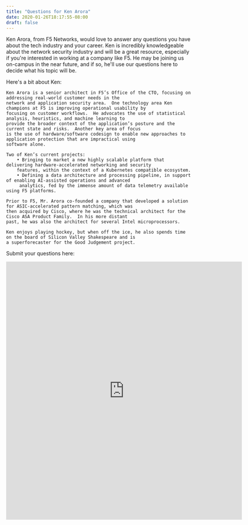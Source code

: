 ```yaml
---
title: "Questions for Ken Arora"
date: 2020-01-26T18:17:55-08:00
draft: false
---
```


Ken Arora, from F5 Networks, would love to answer any questions you have about the tech industry and your career.  Ken is
incredibly knowledgeable about the network security industry and will be a great resource, especially if you're interested 
in working at a company like F5.  He may be joining us on-campus in the near future, and if so, he'll use our questions 
here to decide what his topic will be.

Here's a bit about Ken:

```
Ken Arora is a senior architect in F5’s Office of the CTO, focusing on addressing real-world customer needs in the 
network and application security area.  One technology area Ken champions at F5 is improving operational usability by 
focusing on customer workflows.  He advocates the use of statistical analysis, heuristics, and machine learning to 
provide the broader context of the application’s posture and the current state and risks.  Another key area of focus 
is the use of hardware/software codesign to enable new approaches to application protection that are impractical using
software alone.  
 
Two of Ken’s current projects:  
    • Bringing to market a new highly scalable platform that delivering hardware-accelerated networking and security 
    features, within the context of a Kubernetes compatible ecosystem.  
    • Defining a data architecture and processing pipeline, in support of enabling AI-assisted operations and advanced
     analytics, fed by the immense amount of data telemetry available using F5 platforms.  
     
Prior to F5, Mr. Arora co-founded a company that developed a solution for ASIC-accelerated pattern matching, which was
then acquired by Cisco, where he was the technical architect for the Cisco ASA Product Family.  In his more distant 
past, he was also the architect for several Intel microprocessors.  

Ken enjoys playing hockey, but when off the ice, he also spends time on the board of Silicon Valley Shakespeare and is
a superforecaster for the Good Judgement project.
```


Submit your questions here:

<iframe src="https://docs.google.com/forms/d/e/1FAIpQLSeMrbjGSDKE8XvOkM11B2dCdczDOeioOe6tNE4mgwHlQvMdFA/viewform?embedded=true" width="640" height="700" frameborder="0" marginheight="0" marginwidth="0">Loading…</iframe>
